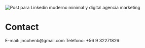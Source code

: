 ![Post para Linkedin moderno minimal y digital agencia marketing](https://user-images.githubusercontent.com/103800135/205658517-e4888cb4-1445-4d9a-862f-fb635ee95065.png)
<h1>Contact</h1>
E-mail: jncohenb@gmail.com
Teléfono: +56 9 32271826
<!--
**jlchnb/jlchnb** is a ✨ _special_ ✨ repository because its `README.md` (this file) appears on your GitHub profile.

Here are some ideas to get you started:

- 🔭 I’m currently working on ...
- 🌱 I’m currently learning ...
- 👯 I’m looking to collaborate on ...
- 🤔 I’m looking for help with ...
- 💬 Ask me about ...
- 📫 How to reach me: ...![Post para Linkedin moderno minimal y digital agencia marketing](https://user-images.githubusercontent.com/103800135/205658414-3dc2957f-6274-4bc1-96bb-911fae3bfc07.png)

- 😄 Pronouns: ...
- ⚡ Fun fact: ...
-->



